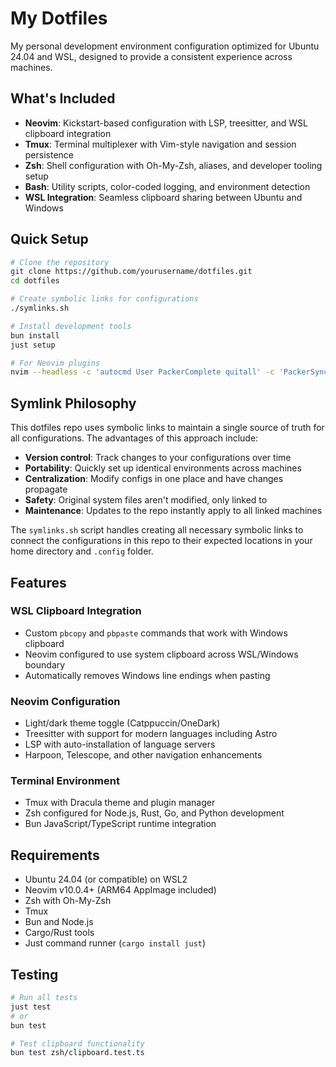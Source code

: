 # My Dotfiles

My personal development environment configuration optimized for Ubuntu 24.04 and WSL, designed to provide a consistent experience across machines.

## What's Included

- **Neovim**: Kickstart-based configuration with LSP, treesitter, and WSL clipboard integration
- **Tmux**: Terminal multiplexer with Vim-style navigation and session persistence
- **Zsh**: Shell configuration with Oh-My-Zsh, aliases, and developer tooling setup
- **Bash**: Utility scripts, color-coded logging, and environment detection
- **WSL Integration**: Seamless clipboard sharing between Ubuntu and Windows

## Quick Setup

```bash
# Clone the repository
git clone https://github.com/yourusername/dotfiles.git
cd dotfiles

# Create symbolic links for configurations
./symlinks.sh

# Install development tools
bun install
just setup

# For Neovim plugins
nvim --headless -c 'autocmd User PackerComplete quitall' -c 'PackerSync'
```

## Symlink Philosophy

This dotfiles repo uses symbolic links to maintain a single source of truth for all configurations. The advantages of this approach include:

- **Version control**: Track changes to your configurations over time
- **Portability**: Quickly set up identical environments across machines
- **Centralization**: Modify configs in one place and have changes propagate
- **Safety**: Original system files aren't modified, only linked to
- **Maintenance**: Updates to the repo instantly apply to all linked machines

The `symlinks.sh` script handles creating all necessary symbolic links to connect the configurations in this repo to their expected locations in your home directory and `.config` folder.

## Features

### WSL Clipboard Integration
- Custom `pbcopy` and `pbpaste` commands that work with Windows clipboard
- Neovim configured to use system clipboard across WSL/Windows boundary
- Automatically removes Windows line endings when pasting

### Neovim Configuration
- Light/dark theme toggle (Catppuccin/OneDark)
- Treesitter with support for modern languages including Astro
- LSP with auto-installation of language servers
- Harpoon, Telescope, and other navigation enhancements

### Terminal Environment
- Tmux with Dracula theme and plugin manager
- Zsh configured for Node.js, Rust, Go, and Python development
- Bun JavaScript/TypeScript runtime integration

## Requirements

- Ubuntu 24.04 (or compatible) on WSL2
- Neovim v10.0.4+ (ARM64 AppImage included)
- Zsh with Oh-My-Zsh
- Tmux
- Bun and Node.js
- Cargo/Rust tools
- Just command runner (`cargo install just`)

## Testing

```bash
# Run all tests
just test
# or
bun test

# Test clipboard functionality
bun test zsh/clipboard.test.ts
```
